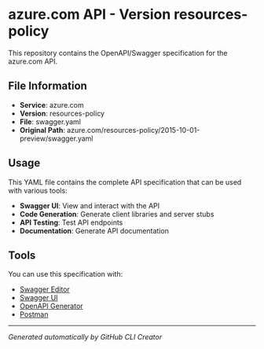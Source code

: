 # azure.com API - Version resources-policy

This repository contains the OpenAPI/Swagger specification for the azure.com API.

## File Information

- **Service**: azure.com
- **Version**: resources-policy
- **File**: swagger.yaml
- **Original Path**: azure.com/resources-policy/2015-10-01-preview/swagger.yaml

## Usage

This YAML file contains the complete API specification that can be used with various tools:

- **Swagger UI**: View and interact with the API
- **Code Generation**: Generate client libraries and server stubs
- **API Testing**: Test API endpoints
- **Documentation**: Generate API documentation

## Tools

You can use this specification with:

- [Swagger Editor](https://editor.swagger.io/)
- [Swagger UI](https://swagger.io/tools/swagger-ui/)
- [OpenAPI Generator](https://openapi-generator.tech/)
- [Postman](https://www.postman.com/)

---

*Generated automatically by GitHub CLI Creator*
